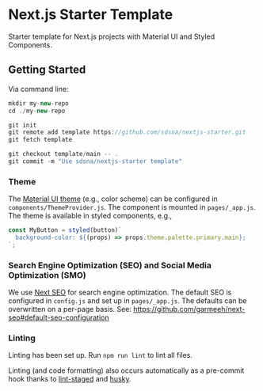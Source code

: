 # Next.js Starter Template

Starter template for Next.js projects with Material UI and Styled Components.

## Getting Started

Via command line:

```js
mkdir my-new-repo
cd ./my-new-repo

git init
git remote add template https://github.com/sdsna/nextjs-starter.git
git fetch template

git checkout template/main -- .
git commit -m "Use sdsna/nextjs-starter template"
```

### Theme

The [Material UI theme](https://material-ui.com/customization/theming/) (e.g., color scheme) can be configured in `components/ThemeProvider.js`. The component is mounted in `pages/_app.js`. The theme is available in styled components, e.g.,

```js
const MyButton = styled(button)`
  background-color: ${(props) => props.theme.palette.primary.main};
`;
```

### Search Engine Optimization (SEO) and Social Media Optimization (SMO)

We use [Next SEO](https://github.com/garmeeh/next-seo) for search engine optimization. The default SEO is configured in `config.js` and set up in `pages/_app.js`. The defaults can be overwritten on a per-page basis. See: https://github.com/garmeeh/next-seo#default-seo-configuration

### Linting

Linting has been set up. Run `npm run lint` to lint all files.

Linting (and code formatting) also occurs automatically as a pre-commit hook thanks to [lint-staged](https://github.com/okonet/lint-staged) and [husky](https://github.com/typicode/husky).
